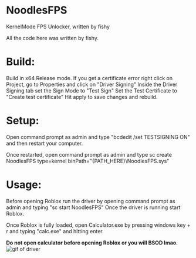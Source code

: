 # NoodlesFPS
KernelMode FPS Unlocker, written by fishy

All the code here was written by fishy.

# Build:
Build in x64 Release mode.
If you get a certificate error right click on Project, go to Properties and click on "Driver Signing"
Inside the Driver Signing tab set the Sign Mode to "Test Sign"
Set the Test Certificate to "Create test certificate"
Hit apply to save changes and rebuild.

# Setup:
Open command prompt as admin and type
"bcdedit /set TESTSIGNING ON"
and then restart your computer.

Once restarted, open command prompt as admin and type
sc create NoodlesFPS type=kernel binPath="{PATH_HERE}\NoodlesFPS.sys"


# Usage:
Before opening Roblox run the driver by opening command prompt as admin and typing
"sc start NoodlesFPS"
Once the driver is running start Roblox.

Once Roblox is fully loaded, open Calculator.exe by pressing windows key + r and typing
"calc.exe"
and hitting enter.


**Do not open calculator before opening Roblox or you will BSOD lmao.**
![gif of driver](https://gyazo.com/636d347bd68892ed41910de557badb7a)
